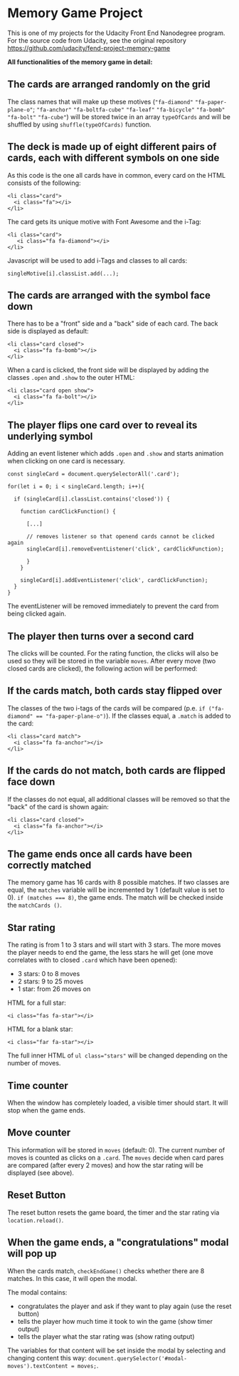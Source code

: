 # Memory Game Project

This is one of my projects for the Udacity Front End Nanodegree program. For the source code from Udacity, see the original repository https://github.com/udacity/fend-project-memory-game

**All functionalities of the memory game in detail:**

## The cards are arranged randomly on the grid

The class names that will make up these motives (`"fa-diamond"` `"fa-paper-plane-o"`; `"fa-anchor"` `"fa-boltfa-cube"` `"fa-leaf"` `"fa-bicycle"` `"fa-bomb"` `"fa-bolt"` `"fa-cube"`) will be stored twice in an array `typeOfCards` and will be shuffled by using `shuffle(typeOfCards)` function.

## The deck is made up of eight different pairs of cards, each with different symbols on one side

As this code is the one all cards have in common, every card on the HTML consists of the following:

```
<li class="card">
  <i class="fa"></i>
</li>
```

The card gets its unique motive with Font Awesome and the i-Tag:

```
<li class="card">
   <i class="fa fa-diamond"></i>
</li>
```

Javascript will be used to add i-Tags and classes to all cards:

```
singleMotive[i].classList.add(...);
```

## The cards are arranged with the symbol face down

There has to be a "front" side and a "back" side of each card. The back side is displayed as default:

```
<li class="card closed">
  <i class="fa fa-bomb"></i>
</li>
```

When a card is clicked, the front side will be displayed by adding the classes `.open` and `.show` to the outer HTML:

```
<li class="card open show">
  <i class="fa fa-bolt"></i>
</li>
```

## The player flips one card over to reveal its underlying symbol

Adding an event listener which adds `.open` and `.show` and starts animation when clicking on one card is necessary.

```
const singleCard = document.querySelectorAll('.card');

for(let i = 0; i < singleCard.length; i++){

  if (singleCard[i].classList.contains('closed')) {

    function cardClickFunction() {

      [...]

      // removes listener so that openend cards cannot be clicked again
      singleCard[i].removeEventListener('click', cardClickFunction);

      }
    }

    singleCard[i].addEventListener('click', cardClickFunction);
  }
}
```

The eventListener will be removed immediately to prevent the card from being clicked again.

## The player then turns over a second card

The clicks will be counted. For the rating function, the clicks will also be used so they will be stored in the variable `moves`. After every move (two closed cards are clicked), the following action will be performed:

## If the cards match, both cards stay flipped over

The classes of the two i-tags of the cards will be compared (p.e. `if ("fa-diamond" == "fa-paper-plane-o")`). If the classes equal, a `.match` is added to the card:

```
<li class="card match">
  <i class="fa fa-anchor"></i>
</li>
```

## If the cards do not match, both cards are flipped face down

If the classes do not equal, all additional classes will be removed so that the "back" of the card is shown again:

```
<li class="card closed">
  <i class="fa fa-anchor"></i>
</li>
```

## The game ends once all cards have been correctly matched

The memory game has 16 cards with 8 possible matches. If two classes are equal, the `matches` variable will be incremented by 1 (default value is set to 0). `if (matches === 8)`, the game ends. The match will be checked inside the `matchCards ()`.

## Star rating

The rating is from 1 to 3 stars and will start with 3 stars. The more moves the player needs to end the game, the less stars he will get (one move correlates with to closed `.card` which have been opened):

* 3 stars: 0 to 8 moves
* 2 stars: 9 to 25 moves
* 1 star: from 26 moves on

HTML for a full star:

```
<i class="fas fa-star"></i>
```

HTML for a blank star:

```
<i class="far fa-star"></i>
```

The full inner HTML of `ul class="stars"` will be changed depending on the number of moves.

## Time counter

When the window has completely loaded, a visible timer should start. It will stop when the game ends.

## Move counter

This information will be stored in `moves` (default: 0). The current number of moves is counted as clicks on a `.card`. The `moves` decide when card pares are compared (after every 2 moves) and how the star rating will be displayed (see above).

## Reset Button

The reset button resets the game board, the timer and the star rating via `location.reload()`.

## When the game ends, a "congratulations" modal will pop up

When the cards match, `checkEndGame()` checks whether there are 8 matches. In this case, it will open the modal.

The modal contains:

* congratulates the player and ask if they want to play again (use the reset button)
* tells the player how much time it took to win the game (show timer output)
* tells the player what the star rating was (show rating output)

The variables for that content will be set inside the modal by selecting and changing content this way: `document.querySelector('#modal-moves').textContent = moves;`.
